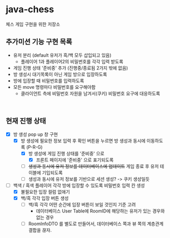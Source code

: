 # java-chess
체스 게임 구현을 위한 저장소

## 추가미션 기능 구현 목록
- 유저 분리 (default 유저가 흑/백 모두 삽입되고 있음)
    - 플레이어 1과 플레이어2의 비밀번호를 각각 입력 받도록
- 게임 진행 상태 '준비중' 추가 (진행중/종료됨 2가지 밖에 없음)
- 방 생성시 대기목록이 아닌 게임 방으로 입장하도록
- 방에 입장할 때 비밀번호를 입력하도록
- 모든 move 명령마다 비밀번호를 요구해야함
    - 클라이언트 측에 비밀번호 자원을 남겨서(쿠키) 비밀번호 요구에 대응하도록
  
<br>

## 현재 진행 상태
- [x] 방 생성 pop up 창 구현
  - [x] 방 생성에 필요한 정보 입력 후 확인 버튼을 누르면 방 생성과 동시에 이동하도록 (P-R-G)
    - [x] 방 생성에 게임 진행 상태를 '준비중' 으로
      - [x] 프론트 페이지에 '준비중' 으로 표기되도록
    - [ ] ~~생성과 동시에 유저 정보를 데이터베이스에 업데이트~~ 게임 종료 후 유저 테이블에 기입되도록
    - [ ] 생성과 동시에 유저 정보를 기반으로 세션 생성? -> 쿠키 생성일듯

- [ ] 백색 / 흑색 플레이어 각각 방에 입장할 수 있도록 비밀번호 입력 칸 생성
  - [x] 불필요한 입장 컬럼 없애기
  - [x] 백/흑 각각 입장 버튼 생성
    - [ ] 백/흑 각각 어떤 순간에 입장 버튼이 보일 것인지 기준 고려
      - 데이터베이스 User Table에 RoomID에 해당하는 유저가 있는 경우와 없는 경우
    - [ ] RoomInfoDTO 를 별도로 만들어서, 데이터베이스 쪽과 뷰 쪽의 계층관계 결합을 끊자.